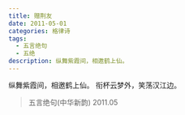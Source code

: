 ```yaml
---
title: 赠荆友
date: 2011-05-01
categories: 格律诗
tags:
  - 五言绝句
  - 五绝
description: 纵舞紫霞间，相邀鹤上仙。
---
```


纵舞紫霞间，相邀鹤上仙。
衔杯云梦外，笑荡汉江边。

> 五言绝句(中华新韵)
> 2011.05
